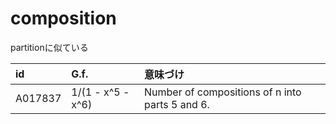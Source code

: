# composition

partitionに似ている

| id | G.f. | 意味づけ |
|:---|:-----|:----|
| A017837 | 1/(1 - x^5 - x^6) | Number of compositions of n into parts 5 and 6. | 

